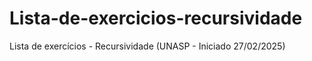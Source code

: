 # Lista-de-exercicios-recursividade
Lista de exercícios - Recursividade (UNASP - Iniciado 27/02/2025)
